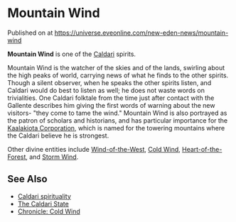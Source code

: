 # Mountain Wind
Published on  at https://universe.eveonline.com/new-eden-news/mountain-wind

**Mountain Wind** is one of the [Caldari](7unGNsrMFwIWXMMbrM2jfy) spirits.

Mountain Wind is the watcher of the skies and of the lands, swirling
about the high peaks of world, carrying news of what he finds to the
other spirits. Though a silent observer, when he speaks the other
spirits listen, and Caldari would do best to listen as well; he does not
waste words on trivialities. One Caldari folktale from the time just
after contact with the Gallente describes him giving the first words of
warning about the new visitors- "they come to tame the wind." Mountain
Wind is also portrayed as the patron of scholars and historians, and has
particular importance for the [Kaalakiota Corporation](xW4SSaPMqTaHQ1RLt0IcK), which is named for the towering mountains where the Caldari believe he is strongest.

Other divine entities include
[Wind-of-the-West](3FsbhfAVn48VZcWAXiTReI), [Cold Wind](16iSgSK58hOq8DIlx2oqKS), [Heart-of-the-Forest](3zH6qMixgVJtQUgHF3KFFM), and [Storm Wind](vAU7b4dGGPGQNp6QRw6mX).

See Also
--------

- [Caldari spirituality](6ViqPOTE9TOkwWd1CL8b10)
- [The Caldari State](7unGNsrMFwIWXMMbrM2jfy)
- [Chronicle: Cold Wind](6p1dVRZb0mLS2OPFXj8eGJ)
